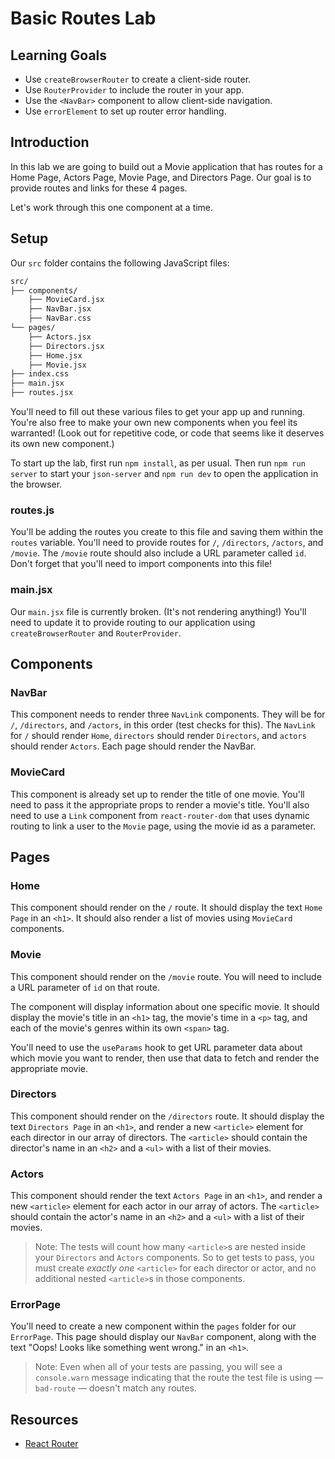 # Basic Routes Lab

## Learning Goals

- Use `createBrowserRouter` to create a client-side router.
- Use `RouterProvider` to include the router in your app.
- Use the `<NavBar>` component to allow client-side navigation.
- Use `errorElement` to set up router error handling.

## Introduction

In this lab we are going to build out a Movie application that has routes for a
Home Page, Actors Page, Movie Page, and Directors Page. Our goal is to provide
routes and links for these 4 pages.

Let's work through this one component at a time.

## Setup

Our `src` folder contains the following JavaScript files:

```txt
src/
├── components/
    ├── MovieCard.jsx
    ├── NavBar.jsx
    ├── NavBar.css
└── pages/
    ├── Actors.jsx
    ├── Directors.jsx
    ├── Home.jsx
    ├── Movie.jsx
├── index.css
├── main.jsx
├── routes.jsx
```

You'll need to fill out these various files to get your app up and running.
You're also free to make your own new components when you feel its warranted!
(Look out for repetitive code, or code that seems like it deserves its own new
component.)

To start up the lab, first run `npm install`, as per usual. Then run `npm run
server` to start your `json-server` and `npm run dev` to open the application in
the browser.

### routes.js

You'll be adding the routes you create to this file and saving them within the
`routes` variable. You'll need to provide routes for `/`, `/directors`,
`/actors`, and `/movie`. The `/movie` route should also include a URL parameter
called `id`. Don't forget that you'll need to import components into this file!

### main.jsx

Our `main.jsx` file is currently broken. (It's not rendering anything!) You'll
need to update it to provide routing to our application using
`createBrowserRouter` and `RouterProvider`.

## Components

### NavBar

This component needs to render three `NavLink` components. They will be for `/`,
`/directors`, and `/actors`, in this order (test checks for this). The `NavLink`
for `/` should render `Home`, `directors` should render `Directors`, and
`actors` should render `Actors`. Each page should render the NavBar.

### MovieCard

This component is already set up to render the title of one movie. You'll need
to pass it the appropriate props to render a movie's title. You'll also need to
use a `Link` component from `react-router-dom` that uses dynamic routing to link
a user to the `Movie` page, using the movie id as a parameter.

## Pages

### Home

This component should render on the `/` route. It should display the text `Home
Page` in an `<h1>`. It should also render a list of movies using `MovieCard`
components.

### Movie

This component should render on the `/movie` route. You will need to include a
URL parameter of `id` on that route.

The component will display information about one specific movie. It should
display the movie's title in an `<h1>` tag, the movie's time in a `<p>` tag, and
each of the movie's genres within its own `<span>` tag.

You'll need to use the `useParams` hook to get URL parameter data about which
movie you want to render, then use that data to fetch and render the appropriate
movie.

### Directors

This component should render on the `/directors` route. It should display the
text `Directors Page` in an `<h1>`, and render a new `<article>` element for
each director in our array of directors. The `<article>` should contain the
director's name in an `<h2>` and a `<ul>` with a list of their movies.

### Actors

This component should render the text `Actors Page` in an `<h1>`, and render a
new `<article>` element for each actor in our array of actors. The `<article>`
should contain the actor's name in an `<h2>` and a `<ul>` with a list of their
movies.

> Note: The tests will count how many `<article>`s are nested inside your
> `Directors` and `Actors` components. So to get tests to pass, you must create
> _exactly one_ `<article>` for each director or actor, and no additional nested
> `<article>`s in those components.

### ErrorPage

You'll need to create a new component within the `pages` folder for our
`ErrorPage`. This page should display our `NavBar` component, along with the
text "Oops! Looks like something went wrong." in an `<h1>`.

> Note: Even when all of your tests are passing, you will see a `console.warn`
> message indicating that the route the test file is using — `bad-route` —
> doesn't match any routes.

## Resources

- [React Router](https://reactrouter.com/en/main)

